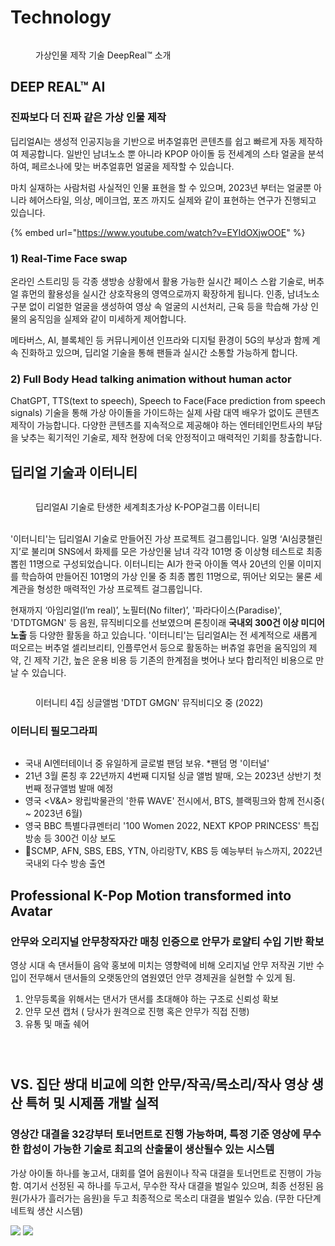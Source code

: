# Technology

<figure><img src="../../.gitbook/assets/image (4) (1).png" alt=""><figcaption><p>가상인물 제작 기술 DeepReal™ 소개</p></figcaption></figure>

## **DEEP REAL**™ **AI**

### 진짜보다 더 진짜 같은 가상 인물 제작

딥리얼AI는 생성적 인공지능을 기반으로 버추얼휴먼 콘텐츠를 쉽고 빠르게 자동 제작하여 제공합니다. 일반인 남녀노소 뿐 아니라 KPOP 아이돌 등 전세계의 스타 얼굴을 분석하여, 페르소나에 맞는 버추얼휴먼 얼굴을 제작할 수 있습니다.&#x20;

마치 실재하는 사람처럼 사실적인 인물 표현을 할 수 있으며, 2023년 부터는 얼굴뿐 아니라 헤어스타일, 의상, 메이크업, 포즈 까지도 실제와 같이 표현하는 연구가 진행되고 있습니다.

{% embed url="https://www.youtube.com/watch?v=EYIdOXjwOOE" %}

### 1) Real-Time Face swap&#x20;

온라인 스트리밍 등 각종 생방송 상황에서 활용 가능한 실시간 페이스 스왑 기술로, 버추얼 휴먼의 활용성을 실시간 상호작용의 영역으로까지 확장하게 됩니다. 인종, 남녀노소 구분 없이 리얼한 얼굴을 생성하여 영상 속 얼굴의 시선처리, 근육 등을 학습해 가상 인물의 움직임을 실제와 같이 미세하게 제어합니다.

메타버스, AI, 블록체인 등 커뮤니케이션 인프라와 디지털 환경이 5G의 부상과 함께 계속 진화하고 있으며, 딥리얼 기술을 통해 팬들과 실시간 소통할 가능하게 합니다.

### 2) Full Body Head talking animation without human actor

ChatGPT, TTS(text to speech), Speech to Face(Face prediction from speech signals) 기술을 통해 가상 아이돌을 가이드하는 실제 사람 대역 배우가 없이도 콘텐츠 제작이 가능합니다. 다양한 콘텐츠를 지속적으로 제공해야 하는 엔터테인먼트사의 부담을 낮추는 획기적인 기술로, 제작 현장에 더욱 안정적이고 매력적인 기회를 창출합니다.

## 딥리얼 기술과 이터니티

<figure><img src="../../.gitbook/assets/image (1) (1) (1).png" alt=""><figcaption><p>딥리얼AI 기술로 탄생한 세계최초가상 K-POP걸그룹 이터니티<br></p></figcaption></figure>

\
'이터니티'는 딥리얼AI 기술로 만들어진 가상 프로젝트 걸그룹입니다. 일명 ‘AI심쿵챌린지’로 불리며 SNS에서 화제를 모은 가상인물 남녀 각각 101명 중 이상형 테스트로 최종 뽑힌 11명으로 구성되었습니다. 이터니티는 AI가 한국 아이돌 역사 20년의 인물 이미지를 학습하여 만들어진 101명의 가상 인물 중 최종 뽑힌 11명으로, 뛰어난 외모는 물론 세계관을 형성한 매력적인 가상 프로젝트 걸그룹입니다.

현재까지 ‘아임리얼(I’m real)’, 노필터(No filter)’, '파라다이스(Paradise)', 'DTDTGMGN' 등 음원, 뮤직비디오를 선보였으며 론칭이래 **국내외 300건 이상 미디어 노출** 등 다양한 활동을 하고 있습니다. '이터니티'는 딥리얼AI는 전 세계적으로 새롭게 떠오르는 버추얼 셀리브리티, 인플루언서 등으로 활동하는 버츄얼 휴먼을 움직임의 제약, 긴 제작 기간, 높은 운용 비용 등 기존의 한계점을 벗어나 보다 합리적인 비용으로 만날 수 있습니다.

<figure><img src="../../.gitbook/assets/image (2) (1).png" alt=""><figcaption><p>이터니티 4집 싱글앨범 'DTDT GMGN' 뮤직비디오 중 (2022)</p></figcaption></figure>

### 이터니티 필모그라피

<figure><img src="../../.gitbook/assets/image (3) (1).png" alt=""><figcaption></figcaption></figure>

* 국내 AI엔터테이너 중 유일하게 글로벌 팬덤 보유. \*팬덤 명 '이터널'
* 21년 3월 론칭 후 22년까지 4번째 디지털 싱글 앨범 발매, 오는 2023년 상반기 첫 번째 정규앨범 발매 예정
* 영국 \<V\&A> 왕립박물관의 '한류 WAVE' 전시에서, BTS, 블랙핑크와 함께 전시중( \~ 2023년 6월)
* 영국 BBC 특별다큐멘터리 '100 Women 2022, NEXT KPOP PRINCESS' 특집방송 등 300건 이상 보도
* SCMP, AFN, SBS, EBS, YTN, 아리랑TV, KBS 등 예능부터 뉴스까지, 2022년 국내외 다수 방송 출연&#x20;

## Professional K-Pop Motion transformed into Avatar&#x20;

### 안무와 오리지널 안무창작자간 매칭 인증으로 안무가 로얄티 수입 기반 확보

영상 시대 속 댄서들이 음악 홍보에 미치는 영향력에 비해 오리지널 안무 저작권 기반 수입이 전무해서 댄서들의 오랫동안의 염원였던 안무 경제권을 실현할 수 있게 됨.

1. 안무등록을 위해서는 댄서가 댄서를 초대해야 하는 구조로 신뢰성 확보
2. 안무 모션 캡처 ( 당사가 원격으로 진행 혹은 안무가 직접 진행)&#x20;
3. 유통 및 매출 쉐어

<div>

<figure><img src="../../.gitbook/assets/onlydancerinvted.png" alt=""><figcaption></figcaption></figure>

 

<figure><img src="../../.gitbook/assets/registered (1).png" alt=""><figcaption></figcaption></figure>

 

<figure><img src="../../.gitbook/assets/dancerrevenue.png" alt=""><figcaption></figcaption></figure>

</div>

## VS. 집단 쌍대 비교에 의한  안무/작곡/목소리/작사 영상 생산 특허 및 시제품 개발 실적&#x20;

### 영상간 대결을 32강부터 토너먼트로 진행 가능하며, 특정 기준 영상에 무수한 합성이 가능한 기술로 최고의 산출물이 생산될수 있는 시스템

가상 아이돌 하나를 놓고서, 대회를 열어 음원이나 작곡 대결을 토너먼트로 진행이 가능함. 여기서 선정된 곡 하나를 두고서, 무수한 작사 대결을 벌일수 있으며, 최종 선정된 음원(가사가 흘러가는 음원)을 두고 최종적으로 목소리 대결을 벌일수 있슴.  (무한 다단계 네트웍 생산 시스템)

![](<../../.gitbook/assets/image (3) (2).png>) ![](<../../.gitbook/assets/image (1) (1).png>)
